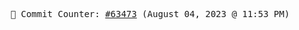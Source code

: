 <p align="center">
    <samp>
        📮 Commit Counter: <a href="https://github.com/Javascript-void0/Javascript-void0/commits/main">#63473</a> (August 04, 2023 @ 11:53 PM)
    </samp>
</p>